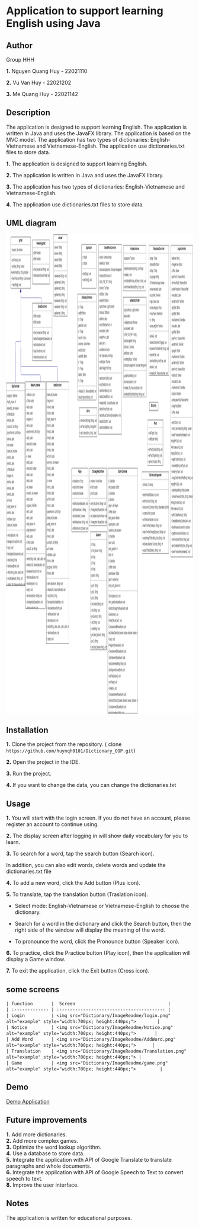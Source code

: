 # Application to support learning English using Java
## Author
Group HHH

**1.** Nguyen Quang Huy - 22021110

**2.** Vu Van Huy - 22021202

**3.** Me Quang Huy - 22021142

## Description
The application is designed to support learning English. The application is written in Java and uses the JavaFX library. The application is based on the MVC model. The application has two types of dictionaries: English-Vietnamese and Vietnamese-English. The application use dictionaries.txt files to store data.

**1.** The application is designed to support learning English.

**2.** The application is written in Java and uses the JavaFX library.

**3.** The application has two types of dictionaries: English-Vietnamese and Vietnamese-English.

**4.** The application use dictionaries.txt files to store data.
## UML diagram
<img src="Dictionary/ImageReadme/diagram.png" alt="example" style="width:1800px; height:1293px;">

## Installation
**1.** Clone the project from the repository. ( clone ``` https://github.com/huynqh0101/Dictionary_OOP.git ```)

**2.** Open the project in the IDE.

**3.** Run the project.

**4.** If you want to change the data, you can change the dictionaries.txt

## Usage
**1.** You will start with the login screen. If you do not have an account, please register an account to continue using.

**2.** The display screen after logging in will show daily vocabulary for you to learn.

**3.** To search for a word, tap the search button (Search icon).

   In addition, you can also edit words, delete words and update the dictionaries.txt file

**4.** To add a new word, click the Add button (Plus icon).

**5.** To translate, tap the translation button (Traslation icon).

- Select mode: English-Vietnamese or Vietnamese-English to choose the dictionary.

- Search for a word in the dictionary and click the Search button, then the right side of the window will display the meaning of the word.

- To pronounce the word, click the Pronounce button (Speaker icon).

**6.** To practice, click the Practice button (Play icon), then the application will display a Game window.

**7.** To exit the application, click the Exit button (Cross icon).
## some screens

    | function       |  Screen                                   |
    | :------------- | :---------------------------------------- |
    | Login          | <img src="Dictionary/ImageReadme/login.png" alt="example" style="width:700px; height:440px;">        |
    | Notice         | <img src="Dictionary/ImageReadme/Notice.png" alt="example" style="width:700px; height:440px;">       |
    | Add Word       | <img src="Dictionary/ImageReadme/AddWord.png" alt="example" style="width:700px; height:440px;">      |
    | Translation    | <img src="Dictionary/ImageReadme/Translation.png" alt="example" style="width:700px; height:440px;"> |
    | Game           | <img src="Dictionary/ImageReadme/game.png" alt="example" style="width:700px; height:440px;">         |

    
## Demo
[Demo Application](https://drive.google.com/drive/folders/18OJygaIYOzIkildworENussj6nA4nLts?usp=drive_link)
## Future improvements

**1.** Add more dictionaries.  
**2.** Add more complex games.  
**3.** Optimize the word lookup algorithm.  
**4.** Use a database to store data.  
**5.** Integrate the application with API of Google Translate to translate paragraphs and whole documents.  
**6.** Integrate the application with API of Google Speech to Text to convert speech to text.  
**8.** Improve the user interface.  


## Notes
The application is written for educational purposes.
